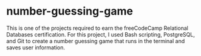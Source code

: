 # number-guessing-game
This is one of the projects required to earn the freeCodeCamp Relational Databases certification. For this project, I used Bash scripting, PostgreSQL, and Git to create a number guessing game that runs in the terminal and saves user information.
